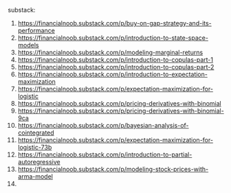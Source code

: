 
substack:
1. https://financialnoob.substack.com/p/buy-on-gap-strategy-and-its-performance
2. https://financialnoob.substack.com/p/introduction-to-state-space-models
3. https://financialnoob.substack.com/p/modeling-marginal-returns
4. https://financialnoob.substack.com/p/introduction-to-copulas-part-1
5. https://financialnoob.substack.com/p/introduction-to-copulas-part-2
6. https://financialnoob.substack.com/p/introduction-to-expectation-maximization
7. https://financialnoob.substack.com/p/expectation-maximization-for-logistic
8. https://financialnoob.substack.com/p/pricing-derivatives-with-binomial
9. https://financialnoob.substack.com/p/pricing-derivatives-with-binomial-9ca
10. https://financialnoob.substack.com/p/bayesian-analysis-of-cointegrated
11. https://financialnoob.substack.com/p/expectation-maximization-for-logistic-73b
12. https://financialnoob.substack.com/p/introduction-to-partial-autoregressive
13. https://financialnoob.substack.com/p/modeling-stock-prices-with-arma-model
14. 
